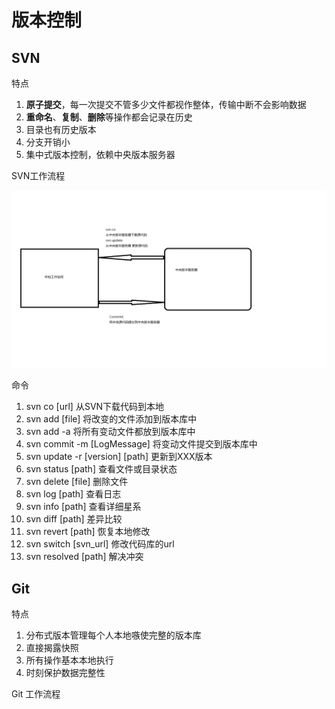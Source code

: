 # 版本控制

## SVN

特点

1. **原子提交**，每一次提交不管多少文件都视作整体，传输中断不会影响数据
2. **重命名**、**复制**、**删除**等操作都会记录在历史
3. 目录也有历史版本
4. 分支开销小
5. 集中式版本控制，依赖中央版本服务器

SVN工作流程

![](/ch-1/pic/SVN工作流程.png)

命令

1. svn co [url] 从SVN下载代码到本地
2. svn add [file]  将改变的文件添加到版本库中
3. svn add -a 将所有变动文件都放到版本库中
4. svn commit -m [LogMessage] 将变动文件提交到版本库中
5. svn update -r [version] [path] 更新到XXX版本
6. svn status [path] 查看文件或目录状态
7. svn delete [file] 删除文件
8. svn log [path] 查看日志
9. svn info [path] 查看详细星系
10. svn diff [path] 差异比较
11. svn revert [path] 恢复本地修改
12. svn switch [svn_url] 修改代码库的url
13. svn resolved [path] 解决冲突

## Git

特点

1. 分布式版本管理每个人本地嗾使完整的版本库
2. 直接揭露快照
3. 所有操作基本本地执行
4. 时刻保护数据完整性

Git 工作流程

